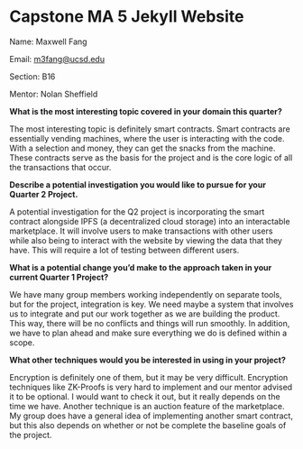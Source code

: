 # Capstone MA 5 Jekyll Website

Name: Maxwell Fang

Email: m3fang@ucsd.edu

Section: B16

Mentor: Nolan Sheffield 

**What is the most interesting topic covered in your domain this quarter?**

The most interesting topic is definitely smart contracts. Smart contracts are essentially vending machines, where the user is interacting with the code. 
With a selection and money, they can get the snacks from the machine. These contracts serve as the basis for the project and is the core logic of all
the transactions that occur.

**Describe a potential investigation you would like to pursue for your Quarter 2 Project.**

A potential investigation for the Q2 project is incorporating the smart contract alongside IPFS (a decentralized cloud storage) into an interactable marketplace. 
It will involve users to make transactions with other users while also being to interact with the website by viewing the data that they have. This will require
a lot of testing between different users.

**What is a potential change you’d make to the approach taken in your current Quarter 1 Project?**

We have many group members working independently on separate tools, but for the project, integration is key. We need maybe a system that involves us to 
integrate and put our work together as we are building the product. This way, there will be no conflicts and things will run smoothly. In addition, we
have to plan ahead and make sure everything we do is defined within a scope.

**What other techniques would you be interested in using in your project?**

Encryption is definitely one of them, but it may be very difficult. Encryption techniques like ZK-Proofs is very hard to implement and our mentor advised it 
to be optional. I would want to check it out, but it really depends on the time we have. Another technique is an auction feature of the marketplace. 
My group does have a general idea of implementing another smart contract, but this also depends on whether or not be complete the baseline goals of the 
project.

